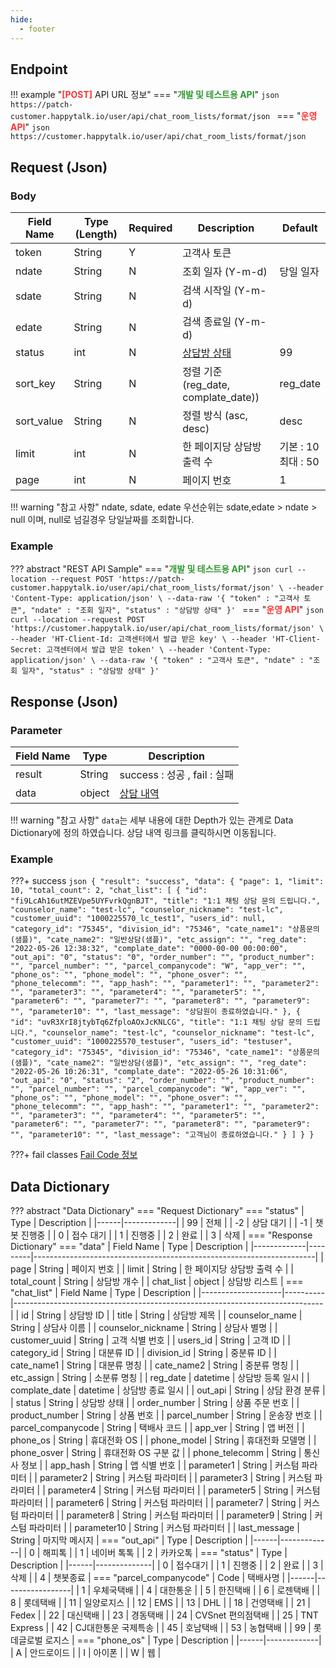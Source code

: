 ```yaml
---
hide:
  - footer
---
```


## Endpoint
!!! example "<strong style="color:red; opacity: 0.80;">[POST]</strong> API URL 정보"
    === "<strong style="color:green; opacity: 0.80;">개발 및 테스트용 API</strong>"
        ```json
        https://patch-customer.happytalk.io/user/api/chat_room_lists/format/json
        ```
    === "<strong style="color:red; opacity: 0.80;">운영 API</strong>"
        ```json
        https://customer.happytalk.io/user/api/chat_room_lists/format/json
        ```

## Request (Json)
### Body
| Field Name | Type (Length) | Required | Description                                                                       | Default                 |
|------------|---------------|----------|-----------------------------------------------------------------------------------|-------------------------|
| token      | String        | Y        | 고객사 토큰                                                                         |                         |
| ndate      | String        | N        | 조회 일자 (Y-m-d)                                                                   | 당일 일자                |
| sdate      | String        | N        | 검색 시작일 (Y-m-d)                                                                 |                         |
| edate      | String        | N        | 검색 종료일 (Y-m-d)                                                                 |                         |
| status     | int           | N        | <a href="#data_dict" onclick="dict_move('request-dict', 'status')">상담방 상태</a>  | 99                      |
| sort_key   | String        | N        | 정렬 기준  (reg_date, complate_date))                                               | reg_date                |
| sort_value | String        | N        | 정렬 방식  (asc, desc)                                                              | desc                    |
| limit      | int           | N        | 한 페이지당 상담방 출력 수                                                            | 기본 : 10 <br> 최대 : 50 |
| page       | int           | N        | 페이지 번호                                                                         | 1                       |

!!! warning "참고 사항"
    ndate, sdate, edate 우선순위는 sdate,edate > ndate > null 이며, null로 넘길경우 당일날짜를 조회합니다.

### Example
??? abstract "REST API Sample"
    === "<strong style="color:green; opacity: 0.80;">개발 및 테스트용 API</strong>"
        ```json
        curl --location --request POST 'https://patch-customer.happytalk.io/user/api/chat_room_lists/format/json' \
        --header 'Content-Type: application/json' \
        --data-raw '{
            "token" : "고객사 토큰",
            "ndate" : "조회 일자",
            "status" : "상담방 상태"
        }'
        ```
    === "<strong style="color:red; opacity: 0.80;">운영 API</strong>"
        ```json
        curl --location --request POST 'https://customer.happytalk.io/user/api/chat_room_lists/format/json' \
        --header 'HT-Client-Id: 고객센터에서 발급 받은 key' \
        --header 'HT-Client-Secret: 고객센터에서 발급 받은 token' \
        --header 'Content-Type: application/json' \
        --data-raw '{
            "token" : "고객사 토큰",
            "ndate" : "조회 일자",
            "status" : "상담방 상태"
        }'
        ```

## Response (Json)
### Parameter
| Field Name | Type   | Description                                                                    |
|------------|--------|--------------------------------------------------------------------------------|
| result     | String | success : 성공 , fail : 실패                                                    |
| data       | object | <a href="#data_dict" onclick="dict_move('response-dict', 'data')">상담 내역</a> |

!!! warning "참고 사항"
    `data`는 세부 내용에 대한 Depth가 있는 관계로 Data Dictionary에 정의 하였습니다. 상담 내역 링크를 클릭하시면 이동됩니다.

### Example
???+ success
    ```json
    {
        "result": "success",
        "data": {
            "page": 1,
            "limit": 10,
            "total_count": 2,
            "chat_list": [
                  {
                    "id": "fi9LcAh16utMZEVpe5UYFvrkQgnBJT",
                    "title": "1:1 채팅 상담 문의 드립니다.",
                    "counselor_name": "test-lc",
                    "counselor_nickname": "test-lc",
                    "customer_uuid": "1000225570_lc_test1",
                    "users_id": null,
                    "category_id": "75345",
                    "division_id": "75346",
                    "cate_name1": "상품문의(샘플)",
                    "cate_name2": "일반상담(샘플)",
                    "etc_assign": "",
                    "reg_date": "2022-05-26 12:38:32",
                    "complate_date": "0000-00-00 00:00:00",
                    "out_api": "0",
                    "status": "0",
                    "order_number": "",
                    "product_number": "",
                    "parcel_number": "",
                    "parcel_companycode": "W",
                    "app_ver": "",
                    "phone_os": "",
                    "phone_model": "",
                    "phone_osver": "",
                    "phone_telecomm": "",
                    "app_hash": "",
                    "parameter1": "",
                    "parameter2": "",
                    "parameter3": "",
                    "parameter4": "",
                    "parameter5": "",
                    "parameter6": "",
                    "parameter7": "",
                    "parameter8": "",
                    "parameter9": "",
                    "parameter10": "",
                    "last_message": "상담원이 종료하였습니다."
                },
                {
                    "id": "uvR3XrI8jtybTq6ZfploAOxJcKNLCG",
                    "title": "1:1 채팅 상담 문의 드립니다.",
                    "counselor_name": "test-lc",
                    "counselor_nickname": "test-lc",
                    "customer_uuid": "1000225570_testuser",
                    "users_id": "testuser",
                    "category_id": "75345",
                    "division_id": "75346",
                    "cate_name1": "상품문의(샘플)",
                    "cate_name2": "일반상담(샘플)",
                    "etc_assign": "",
                    "reg_date": "2022-05-26 10:26:31",
                    "complate_date": "2022-05-26 10:31:06",
                    "out_api": "0",
                    "status": "2",
                    "order_number": "",
                    "product_number": "",
                    "parcel_number": "",
                    "parcel_companycode": "W",
                    "app_ver": "",
                    "phone_os": "",
                    "phone_model": "",
                    "phone_osver": "",
                    "phone_telecomm": "",
                    "app_hash": "",
                    "parameter1": "",
                    "parameter2": "",
                    "parameter3": "",
                    "parameter4": "",
                    "parameter5": "",
                    "parameter6": "",
                    "parameter7": "",
                    "parameter8": "",
                    "parameter9": "",
                    "parameter10": "",
                    "last_message": "고객님이 종료하였습니다."
                }
            ]
        }
    }
    ```

???+ fail classes
    <a href="/Happytalk/reference_docs/customer-api_fail_code">Fail Code 정보</a>

## Data Dictionary
??? abstract "<a id='data_dict'></a>Data Dictionary"
    === "<a id="reqeust-dict"></a>Request Dictionary"
        === "<a id='request-dict-status'></a>status"
            | Type | Description |
            |------|-------------|
            | 99   | 전체        |
            | -2   | 상담 대기    |
            | -1   | 챗봇 진행중  |
            | 0    | 접수 대기    |
            | 1    | 진행중       |
            | 2    | 완료         |
            | 3    | 삭제         |
    === "<a id="response-dict"></a>Response Dictionary"
        === "<a id='response-dict-data'></a>data"
            | Field Name  | Type    | Description                                                          |
            |-------------|---------|----------------------------------------------------------------------|
            | page        | String  | 페이지 번호                                                            |
            | limit       | String  | 한 페이지당 상담방 출력 수                                               |
            | total_count | String  | 상담방 개수                                                            |
            | chat_list   | object  | <a onclick="dict_move('response-dict', 'chat_list')">상담방 리스트</a> |
        === "<a id='response-dict-chat_list'></a>chat_list"
            | Field Name         | Type     | Description                                                                 |
            |--------------------|----------|-----------------------------------------------------------------------------|
            | id                 | String   | 상담방 ID                                                                    |
            | title              | String   | 상담방 제목                                                                   |
            | counselor_name     | String   | 상담사 이름                                                                   |
            | counselor_nickname | String   | 상담사 별명                                                                   |
            | customer_uuid      | String   | 고객 식별 번호                                                                |
            | users_id           | String   | 고객 ID                                                                      |
            | category_id        | String   | 대분류 ID                                                                    |
            | division_id        | String   | 중분류 ID                                                                    |
            | cate_name1         | String   | 대분류 명칭                                                                   |
            | cate_name2         | String   | 중분류 명칭                                                                   |
            | etc_assign         | String   | 소분류 명칭                                                                   |
            | reg_date           | datetime | 상담방 등록 일시                                                               |
            | complate_date      | datetime | 상담방 종료 일시                                                               |
            | out_api            | String   | <a onclick="dict_move('response-dict', 'out_api')">상담 환경 분류</a>          |
            | status             | String   | <a onclick="dict_move('response-dict', 'status')">상담방 상태</a>              |
            | order_number       | String   | 상품 주문 번호                                                                 |
            | product_number     | String   | 상품 번호                                                                      |
            | parcel_number      | String   | 운송장 번호                                                                    |
            | parcel_companycode | String   | <a onclick="dict_move('response-dict', 'parcel_companycode')">택배사 코드</a>  |
            | app_ver            | String   | 앱 버전                                                                       |
            | phone_os           | String   | <a onclick="dict_move('response-dict', 'phone_os')">휴대전화 OS</a>            |
            | phone_model        | String   | 휴대전화 모델명                                                                 |
            | phone_osver        | String   | 휴대전화 OS 구분 값                                                             |
            | phone_telecomm     | String   | 통신사 정보                                                                    |
            | app_hash           | String   | 앱 식별 번호                                                                   |
            | parameter1         | String   | 커스텀 파라미터                                                                 |
            | parameter2         | String   | 커스텀 파라미터                                                                 |
            | parameter3         | String   | 커스텀 파라미터                                                                 |
            | parameter4         | String   | 커스텀 파라미터                                                                 |
            | parameter5         | String   | 커스텀 파라미터                                                                 |
            | parameter6         | String   | 커스텀 파라미터                                                                 |
            | parameter7         | String   | 커스텀 파라미터                                                                 |
            | parameter8         | String   | 커스텀 파라미터                                                                 |
            | parameter9         | String   | 커스텀 파라미터                                                                 |
            | parameter10        | String   | 커스텀 파라미터                                                                 |
            | last_message       | String   | 마지막 메시지                                                                   |
        === "<a id='response-dict-out_api'></a>out_api"
            | Type | Description |
            |------|-------------|
            | 0    | 해피톡       |
            | 1    | 네이버 톡톡   |
            | 2    | 카카오톡      |
        === "<a id='response-dict-status'></a>status"
            | Type | Description  |
            |------|--------------|
            | 0    | 접수대기      |
            | 1    | 진행중        |
            | 2    | 완료          |
            | 3    | 삭제          |
            | 4    | 챗봇종료       |
        === "<a id='response-dict-parcel_companycode'></a>parcel_companycode"
            | Code | 택배사명         |
            |------|-----------------|
            | 1    | 우체국택배        |
            | 4	   | 대한통운          |
            | 5	   | 한진택배          |
            | 6	   | 로젠택배          |
            | 8	   | 롯데택배          |
            | 11   | 일양로지스        |
            | 12   | EMS              |
            | 13   | DHL              |
            | 18   | 건영택배          |
            | 21   | Fedex            |
            | 22   | 대신택배          |
            | 23   | 경동택배          |
            | 24   | CVSnet 편의점택배  |
            | 25   | TNT Express      |
            | 42   | CJ대한통운 국제특송 |
            | 45   | 호남택배           |
            | 53   | 농협택배           |
            | 99   | 롯데글로벌 로지스   |
        === "<a id='response-dict-phone_os'></a>phone_os"
            | Type | Description |
            |------|-------------|
            | A    | 안드로이드    |
            | I    | 아이폰       |
            | W    | 웹          |